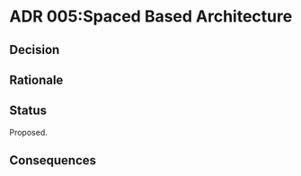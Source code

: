 # ADR 005:Spaced Based Architecture

## Decision 

## Rationale 

## Status
Proposed. 

## Consequences

